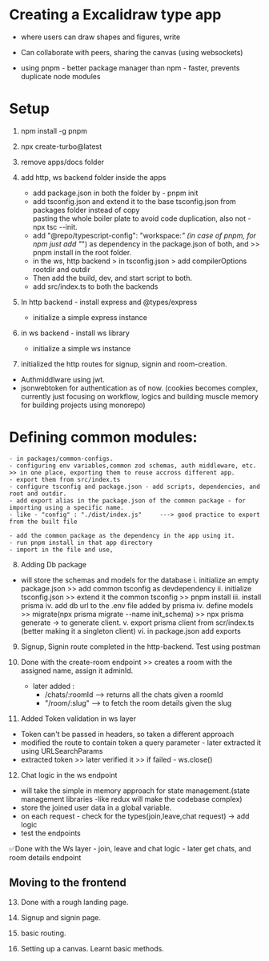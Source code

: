 
# Creating a Excalidraw type app
- where users can draw shapes and figures, write
- Can collaborate with peers, sharing the canvas (using websockets)

- using pnpm - better package manager than npm - faster, prevents duplicate node modules


# Setup
1. npm install -g pnpm
2. npx create-turbo@latest
3. remove apps/docs folder

4. add http, ws backend folder inside the apps 
    - add package.json in both the folder by - pnpm init
    - add tsconfig.json and extend it to the base tsconfig.json from packages folder instead of copy   
      pasting the whole boiler plate to avoid code duplication, also not - npx tsc --init.
    - add "@repo/typescript-config": "workspace:*" (in case of pnpm,  for npm just add "*") as dependency in the package.json of both, and >> pnpm install in the 
      root folder.
    - in the ws, http backend > in tsconfig.json > add compilerOptions rootdir and outdir
    - Then add the build, dev, and start script to both.
    - add src/index.ts to both the backends

5. In http backend - install express and @types/express  
    - initialize a simple express instance
6. in ws backend - install ws library 
    - initialize a simple ws instance

7. initialized the http routes for signup, signin and room-creation. 
  - Authmiddlware using jwt.
  - jsonwebtoken for authentication as of now. (cookies becomes complex, currently just focusing on workflow, logics and building muscle memory for building projects using monorepo)

  # Defining common modules:
    - in packages/common-configs.
    - configuring env variables,common zod schemas, auth middleware, etc. >> in one place, exporting them to reuse accross different app.
    - export them from src/index.ts
    - configure tsconfig and package.json - add scripts, dependencies, and root and outdir.
    - add export alias in the package.json of the common package - for importing using a specific name.
    - like - "config" : "./dist/index.js"     ---> good practice to export from the built file

    - add the common package as the dependency in the app using it.
    - run pnpm install in that app directory
    - import in the file and use, 

  
8. Adding Db package
  - will store the schemas and models for the database
    i. initialize an empty package.json >> add common tsconfig as devdependency
    ii. initialize tsconfig.json >> extend it the common tsconfig >> pnpm install
    iii. install prisma
    iv. add db url to the .env file added by prisma
    iv. define models >> migrate(npx prisma migrate --name init_schema) >> npx prisma generate -> to generate client.
    v. export prisma client from scr/index.ts (better making it a singleton client)
    vi. in package.json add exports 

9. Signup, Signin route completed in the http-backend. Test using postman
10. Done with the create-room endpoint >> creates a room with the assigned name, assign it adminId.
    - later added :
      - /chats/:roomId  --> returns all the chats given a roomId
      - "/room/:slug"   --> to fetch the room details given the slug

11. Added Token validation in ws layer
  - Token can't be passed in headers, so taken a different approach
  - modified the route to contain token a query parameter - later extracted it using URLSearchParams
  - extracted token >> later verified it >> if failed - ws.close()

12. Chat logic in the ws endpoint
  - will take the simple in memory approach for state management.(state management libraries -like redux will make the codebase complex)
  - store the joined user data in a global variable.
  - on each request - check for the types(join,leave,chat request) -> add logic
  - test the endpoints 

  ✅Done with the Ws layer - join, leave and chat logic
    - later get chats, and room details endpoint


  ## Moving to the frontend

  13. Done with a rough landing page.
  14. Signup and signin page.
  15. basic routing.
  
  16. Setting up a canvas. Learnt basic methods.